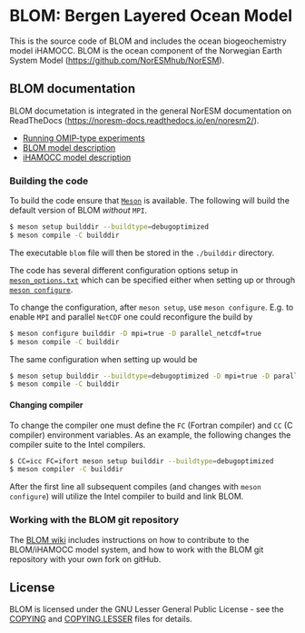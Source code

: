 # BLOM: Bergen Layered Ocean Model

This is the source code of BLOM and includes the ocean biogeochemistry
model iHAMOCC. BLOM is the ocean component of the Norwegian Earth System
Model (<https://github.com/NorESMhub/NorESM>).

## BLOM documentation

BLOM documetation is integrated in the general NorESM documentation on ReadTheDocs (<https://noresm-docs.readthedocs.io/en/noresm2/>).
- [Running OMIP-type experiments](https://noresm-docs.readthedocs.io/en/noresm2/configurations/omips.html#blom)
- [BLOM model description](https://noresm-docs.readthedocs.io/en/noresm2/model-description/ocn_model.html)
- [iHAMOCC model description](https://noresm-docs.readthedocs.io/en/noresm2/model-description/ocn_model.html)

### Building the code
To build the code ensure that [`Meson`](https://mesonbuild.com/) is available.
The following will build the default version of BLOM _without_ `MPI`.

```bash
$ meson setup builddir --buildtype=debugoptimized
$ meson compile -C builddir
```

The executable `blom` file will then be stored in the `./builddir` directory.

The code has several different configuration options setup in
[`meson_options.txt`](./meson_options.txt) which can be specified either when
setting up or through [`meson
configure`](https://mesonbuild.com/Commands.html#configure).

To change the configuration, after `meson setup`, use `meson configure`. E.g. to
enable `MPI` and parallel `NetCDF` one could reconfigure the build by

```bash
$ meson configure builddir -D mpi=true -D parallel_netcdf=true
$ meson compile -C builddir
```

The same configuration when setting up would be
```bash
$ meson setup builddir --buildtype=debugoptimized -D mpi=true -D parallle_netcdf=true
$ meson compile -C builddir
```

#### Changing compiler
To change the compiler one must define the `FC` (Fortran compiler) and `CC` (C
compiler) environment variables. As an example, the following changes the
compiler suite to the Intel compilers.

```bash
$ CC=icc FC=ifort meson setup builddir --buildtype=debugoptimized
$ meson compiler -C builddir
```

After the first line all subsequent compiles (and changes with `meson
configure`) will utilize the Intel compiler to build and link BLOM.

### Working with the BLOM git repository

The [BLOM wiki](https://github.com/NorESMhub/BLOM/wiki) includes instructions on how to contribute to the BLOM/iHAMOCC model system, and how to work with the BLOM git repository with your own fork on gitHub.

## License

BLOM is licensed under the GNU Lesser General Public License - see the
[COPYING](COPYING) and [COPYING.LESSER](COPYING.LESSER) files for
details.

